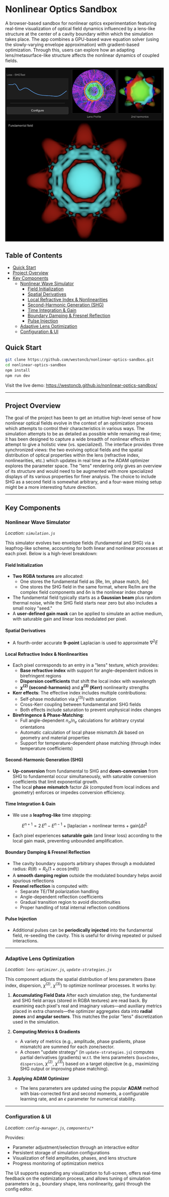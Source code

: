 # Nonlinear Optics Sandbox

A browser-based sandbox for nonlinear optics experimentation featuring real-time visualization of optical field dynamics influenced by a lens-like structure at the center of a cavity boundary within which the simulation takes place. The app combines a GPU-based wave equation solver (using the slowly-varying envelope approximation) with gradient-based optimization. Through this, users can explore how an adapting lens/metasurface-like structure affects the nonlinear dynamics of coupled fields.

![Application interface showing real-time visualization of optical fields and optimization](docs/images/screenshot.png)

## Table of Contents

- [Quick Start](#quick-start)
- [Project Overview](#project-overview)
- [Key Components](#key-components)
  - [Nonlinear Wave Simulator](#nonlinear-wave-simulator)
    - [Field Initialization](#field-initialization)
    - [Spatial Derivatives](#spatial-derivatives)
    - [Local Refractive Index & Nonlinearities](#local-refractive-index--nonlinearities)
    - [Second-Harmonic Generation (SHG)](#second-harmonic-generation-shg)
    - [Time Integration & Gain](#time-integration--gain)
    - [Boundary Damping & Fresnel Reflection](#boundary-damping--fresnel-reflection)
    - [Pulse Injection](#pulse-injection)
  - [Adaptive Lens Optimization](#adaptive-lens-optimization)
  - [Configuration & UI](#configuration--ui)

## Quick Start

```bash
git clone https://github.com/westoncb/nonlinear-optics-sandbox.git
cd nonlinear-optics-sandbox
npm install
npm run dev
```

Visit the live demo: https://westoncb.github.io/nonlinear-optics-sandbox/

---

## Project Overview

The goal of the project has been to get an intuitive high-level sense of how nonlinear optical fields evolve in the context of an optimization process which attempts to control their characteristics in various ways. The simulation attempts to be as detailed as possible while remaining real-time; it has been designed to capture a wide breadth of nonlinear effects in attempt to give a holistic view (vs. specialized). The interface provides three synchronized views: the two evolving optical fields and the spatial distribution of optical properties within the lens (refractive index, nonlinearities, etc.) which updates in real time as the ADAM optimizer explores the parameter space. The "lens" rendering only gives an overview of its structure and would need to be augmented with more specialized displays of its various properties for finer analysis. The choice to include SHG as a second field is somewhat arbitrary, and a four-wave mixing setup might be a more interesting future direction.

---

## Key Components

### Nonlinear Wave Simulator

_Location: `simulation.js`_

This simulator evolves two envelope fields (fundamental and SHG) via a leapfrog-like scheme, accounting for both linear and nonlinear processes at each pixel. Below is a high-level breakdown:

#### Field Initialization

- **Two RGBA textures** are allocated:
  - One stores the fundamental field as [Re, Im, phase match, δn]
  - One stores the SHG field in the same format, where Re/Im are the complex field components and δn is the nonlinear index change
- The fundamental field typically starts as a **Gaussian beam** plus random thermal noise, while the SHG field starts near zero but also includes a small noisy "seed."
- A **user-defined gain mask** can be applied to simulate an active medium, with saturable gain and linear loss modulated per pixel.

#### Spatial Derivatives

- A fourth-order accurate **9-point** Laplacian is used to approximate $\nabla^2 E$

#### Local Refractive Index & Nonlinearities

- Each pixel corresponds to an entry in a "lens" texture, which provides:
  - **Base refractive index** with support for angle-dependent indices in birefringent regions
  - **Dispersion coefficients** that shift the local index with wavelength
  - **$\chi^{(2)}$ (second-harmonic)** and **$\chi^{(3)}$ (Kerr)** nonlinearity strengths
- **Kerr effects**: The effective index includes multiple contributions:
  - Self-phase modulation via $\chi^{(3)} I$ with saturation
  - Cross-Kerr coupling between fundamental and SHG fields
  - Both effects include saturation to prevent unphysical index changes
- **Birefringence & Phase-Matching**:
  - Full angle-dependent $n_o/n_e$ calculations for arbitrary crystal orientations
  - Automatic calculation of local phase mismatch $\Delta k$ based on geometry and material properties
  - Support for temperature-dependent phase matching (through index temperature coefficients)

#### Second-Harmonic Generation (SHG)

- **Up-conversion** from fundamental to SHG and **down-conversion** from SHG to fundamental occur simultaneously, with saturable conversion coefficients that limit exponential growth.
- The local **phase mismatch** factor $\Delta k$ (computed from local indices and geometry) enforces or impedes conversion efficiency.

#### Time Integration & Gain

- We use a **leapfrog-like** time stepping:

$$
E^{n+1} = 2\,E^{n} - E^{n-1} + \left[\text{laplacian} + \text{nonlinear terms} + \text{gain}\right]\Delta t^2
$$

- Each pixel experiences **saturable gain** (and linear loss) according to the local gain mask, preventing unbounded amplification.

#### Boundary Damping & Fresnel Reflection

- The cavity boundary supports arbitrary shapes through a modulated radius: $R(\theta) = R_0(1 + \alpha\cos(m\theta))$
- A **smooth damping region** outside the modulated boundary helps avoid spurious reflections
- **Fresnel reflection** is computed with:
  - Separate TE/TM polarization handling
  - Angle-dependent reflection coefficients
  - Gradual transition region to avoid discontinuities
  - Proper handling of total internal reflection conditions

#### Pulse Injection

- Additional pulses can be **periodically injected** into the fundamental field, re-seeding the cavity. This is useful for driving repeated or pulsed interactions.

---

### Adaptive Lens Optimization

_Location: `lens-optimizer.js`, `update-strategies.js`_

This component adjusts the spatial distribution of lens parameters (base index, dispersion, $\chi^{(2)}$, $\chi^{(3)}$) to optimize nonlinear processes. It works by:

1. **Accumulating Field Data**
   After each simulation step, the fundamental and SHG field arrays (stored in RGBA textures) are read back. By examining each pixel's real and imaginary values—and auxiliary metrics placed in extra channels—the optimizer aggregates data into **radial zones** and **angular sectors**. This matches the polar "lens" discretization used in the simulation.

2. **Computing Metrics & Gradients**

   - A variety of metrics (e.g., amplitude, phase gradients, phase mismatch) are summed for each zone/sector.
   - A chosen "update strategy" (in `update-strategies.js`) computes partial derivatives (gradients) w.r.t. the lens parameters (`baseIndex`, `dispersion`, $\chi^{(2)}$, $\chi^{(3)}$) based on a target objective (e.g., maximizing SHG output or improving phase matching).

3. **Applying ADAM Optimizer**
   - The lens parameters are updated using the popular **ADAM** method with bias-corrected first and second moments, a configurable learning rate, and an $\epsilon$ parameter for numerical stability.

---

### Configuration & UI

_Location: `config-manager.js`, `components/*`_

Provides:

- Parameter adjustment/selection through an interactive editor
- Persistent storage of simulation configurations
- Visualization of field amplitudes, phases, and lens structure
- Progress monitoring of optimization metrics

The UI supports expanding any visualization to full-screen, offers real-time feedback on the optimization process, and allows tuning of simulation parameters (e.g., boundary shape, lens nonlinearity, gain) through the config editor.
